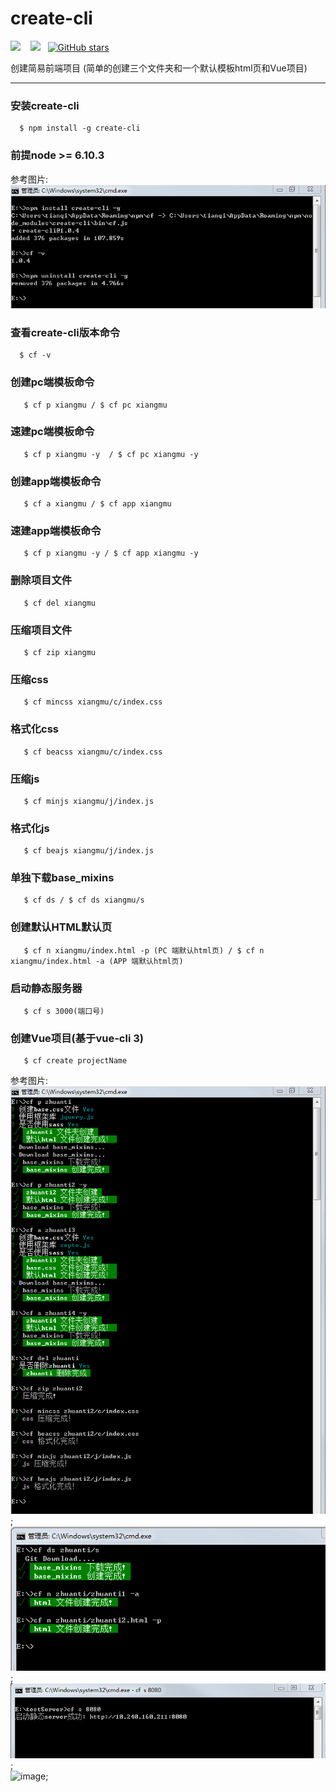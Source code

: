 # create-cli
![](https://img.shields.io/npm/v/create-cli.svg?style=flat)&nbsp;&nbsp;&nbsp; ![](https://img.shields.io/npm/dt/create-cli.svg)&nbsp;&nbsp;&nbsp;[![GitHub stars](https://img.shields.io/github/stars/uustoboy/create-cli.svg?style=social)](https://github.com/uustoboy/create-cli/stargazers)

创建简易前端项目
(简单的创建三个文件夹和一个默认模板html页和Vue项目)


---
### 安装create-cli
```
  $ npm install -g create-cli
```
### 前提node >= 6.10.3

参考图片:<br/>
![image](https://github.com/uustoboy/create-cli/raw/master/explain-img/1.png)

### 查看create-cli版本命令
```
  $ cf -v
```

### 创建pc端模板命令
```
   $ cf p xiangmu / $ cf pc xiangmu
```
### 速建pc端模板命令
```
   $ cf p xiangmu -y  / $ cf pc xiangmu -y
```
### 创建app端模板命令
```
   $ cf a xiangmu / $ cf app xiangmu
```
### 速建app端模板命令
```
   $ cf p xiangmu -y / $ cf app xiangmu -y
```
### 删除项目文件
```
   $ cf del xiangmu
```
### 压缩项目文件
```
   $ cf zip xiangmu
```
### 压缩css
```
   $ cf mincss xiangmu/c/index.css
```
### 格式化css
```
   $ cf beacss xiangmu/c/index.css
```
### 压缩js
```
   $ cf minjs xiangmu/j/index.js
```
### 格式化js
```
   $ cf beajs xiangmu/j/index.js
```
### 单独下载base_mixins
```
   $ cf ds / $ cf ds xiangmu/s
```
### 创建默认HTML默认页
```
   $ cf n xiangmu/index.html -p (PC 端默认html页) / $ cf n xiangmu/index.html -a (APP 端默认html页)
```
### 启动静态服务器
```
   $ cf s 3000(端口号)
```
### 创建Vue项目(基于vue-cli 3)
```
   $ cf create projectName
```

参考图片:<br/>
![image](https://github.com/uustoboy/create-cli/raw/master/explain-img/2.png);<br/>
![image](https://github.com/uustoboy/create-cli/raw/master/explain-img/3.png);<br/>
![image](https://github.com/uustoboy/create-cli/raw/master/explain-img/4.png);<br/>
![image](https://github.com/uustoboy/create-cli/raw/master/explain-img/5.png);<br/>
